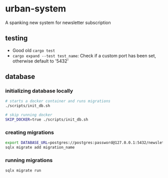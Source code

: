 # urban-system

A spanking new system for newsletter subscription

## testing

* Good old `cargo test`
* `cargo expand --test test_name`: Check if a custom port has been set, otherwise default to '5432'

## database
### initializing database locally
```bash
# starts a docker container and runs migrations
./scripts/init_db.sh

# skip running docker
SKIP_DOCKER=true ./scripts/init_db.sh
```

### creating migrations
```bash
export DATABASE_URL=postgres://postgres:password@127.0.0.1:5432/newsletter
sqlx migrate add migration_name
```
### running migrations
```bash
sqlx migrate run
```